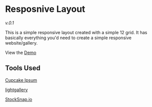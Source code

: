 # Resposnive Layout
_v.0.1_

This is a simple responsive layout created with a simple 12 grid. It has basically everything you'd need to create a simple responsive website/gallery.

View the [Demo](http://courtneyjordan.github.io/rwd/index.html)
## Tools Used

[Cupcake Ipsum](http://www.cupcakeipsum.com/)

[lightgallery](https://github.com/sachinchoolur/lightGallery)

[StockSnap.io](https://stocksnap.io/)
